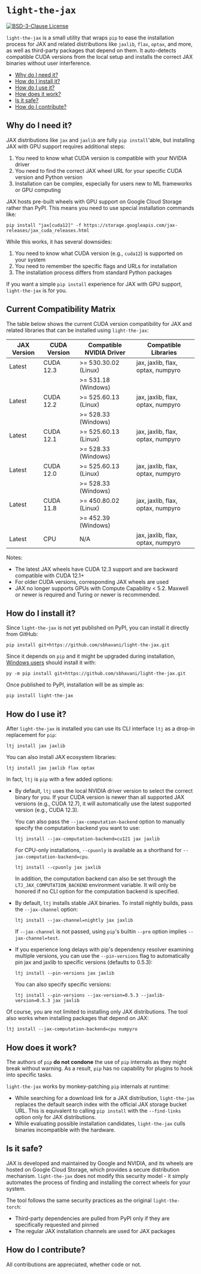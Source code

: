 # `light-the-jax`

[![BSD-3-Clause License](https://img.shields.io/github/license/pmeier/light-the-torch)](https://opensource.org/licenses/BSD-3-Clause)

`light-the-jax` is a small utility that wraps `pip` to ease the installation process
for JAX and related distributions like `jaxlib`, `flax`, `optax`, and more, as well
as third-party packages that depend on them. It auto-detects compatible CUDA versions
from the local setup and installs the correct JAX binaries without user
interference.

- [Why do I need it?](#why-do-i-need-it)
- [How do I install it?](#how-do-i-install-it)
- [How do I use it?](#how-do-i-use-it)
- [How does it work?](#how-does-it-work)
- [Is it safe?](#is-it-safe)
- [How do I contribute?](#how-do-i-contribute)

## Why do I need it?

JAX distributions like `jax` and `jaxlib` are fully `pip install`'able, but installing
JAX with GPU support requires additional steps:

1. You need to know what CUDA version is compatible with your NVIDIA driver
2. You need to find the correct JAX wheel URL for your specific CUDA version and Python version
3. Installation can be complex, especially for users new to ML frameworks or GPU computing

JAX hosts pre-built wheels with GPU support on Google Cloud Storage rather than PyPI. This means
you need to use special installation commands like:

```shell
pip install "jax[cuda12]" -f https://storage.googleapis.com/jax-releases/jax_cuda_releases.html
```

While this works, it has several downsides:

1. You need to know what CUDA version (e.g., `cuda12`) is supported on your system
2. You need to remember the specific flags and URLs for installation
3. The installation process differs from standard Python packages

If you want a simple `pip install` experience for JAX with GPU support, `light-the-jax` is for you.

## Current Compatibility Matrix

The table below shows the current CUDA version compatibility for JAX and related libraries that can be installed using `light-the-jax`:

| JAX Version | CUDA Version | Compatible NVIDIA Driver | Compatible Libraries |
|-------------|--------------|--------------------------|----------------------|
| Latest      | CUDA 12.3    | >= 530.30.02 (Linux)     | jax, jaxlib, flax, optax, numpyro |
|             |              | >= 531.18 (Windows)      |                      |
| Latest      | CUDA 12.2    | >= 525.60.13 (Linux)     | jax, jaxlib, flax, optax, numpyro |
|             |              | >= 528.33 (Windows)      |                      |
| Latest      | CUDA 12.1    | >= 525.60.13 (Linux)     | jax, jaxlib, flax, optax, numpyro |
|             |              | >= 528.33 (Windows)      |                      |
| Latest      | CUDA 12.0    | >= 525.60.13 (Linux)     | jax, jaxlib, flax, optax, numpyro |
|             |              | >= 528.33 (Windows)      |                      |
| Latest      | CUDA 11.8    | >= 450.80.02 (Linux)     | jax, jaxlib, flax, optax, numpyro |
|             |              | >= 452.39 (Windows)      |                      |
| Latest      | CPU          | N/A                      | jax, jaxlib, flax, optax, numpyro |

Notes:
- The latest JAX wheels have CUDA 12.3 support and are backward compatible with CUDA 12.1+
- For older CUDA versions, corresponding JAX wheels are used
- JAX no longer supports GPUs with Compute Capability < 5.2. Maxwell or newer is required and Turing or newer is recommended.

## How do I install it?

Since `light-the-jax` is not yet published on PyPI, you can install it directly from GitHub:

```shell
pip install git+https://github.com/sbhavani/light-the-jax.git
```

Since it depends on `pip` and it might be upgraded during installation,
[Windows users](https://pip.pypa.io/en/stable/installation/#upgrading-pip) should
install it with:

```shell
py -m pip install git+https://github.com/sbhavani/light-the-jax.git
```

Once published to PyPI, installation will be as simple as:

```shell
pip install light-the-jax
```

## How do I use it?

After `light-the-jax` is installed you can use its CLI interface `ltj` as a drop-in
replacement for `pip`:

```shell
ltj install jax jaxlib
```

You can also install JAX ecosystem libraries:

```shell
ltj install jax jaxlib flax optax
```

In fact, `ltj` is `pip` with a few added options:

- By default, `ltj` uses the local NVIDIA driver version to select the correct binary
  for you. If your CUDA version is newer than all supported JAX versions (e.g., CUDA 12.7),
  it will automatically use the latest supported version (e.g., CUDA 12.3). 
  
  You can also pass the `--jax-computation-backend` option to manually specify
  the computation backend you want to use:

  ```shell
  ltj install --jax-computation-backend=cu121 jax jaxlib
  ```

  For CPU-only installations, `--cpuonly` is available as a shorthand for 
  `--jax-computation-backend=cpu`.

  ```shell
  ltj install --cpuonly jax jaxlib
  ```

  In addition, the computation backend can also be set through the
  `LTJ_JAX_COMPUTATION_BACKEND` environment variable. It will only be honored if
  no CLI option for the computation backend is specified.

- By default, `ltj` installs stable JAX binaries. To install nightly builds, pass 
  the `--jax-channel` option:

  ```shell
  ltj install --jax-channel=nightly jax jaxlib
  ```

  If `--jax-channel` is not passed, using `pip`'s builtin `--pre` option implies
  `--jax-channel=test`.

- If you experience long delays with pip's dependency resolver examining multiple versions,
  you can use the `--pin-versions` flag to automatically pin jax and jaxlib to specific
  versions (defaults to 0.5.3):

  ```shell
  ltj install --pin-versions jax jaxlib
  ```

  You can also specify specific versions:

  ```shell
  ltj install --pin-versions --jax-version=0.5.3 --jaxlib-version=0.5.3 jax jaxlib
  ```

Of course, you are not limited to installing only JAX distributions. The tool also works
when installing packages that depend on JAX:

```shell
ltj install --jax-computation-backend=cpu numpyro
```

## How does it work?

The authors of `pip` **do not condone** the use of `pip` internals as they might break
without warning. As a result, `pip` has no capability for plugins to hook into
specific tasks.

`light-the-jax` works by monkey-patching `pip` internals at runtime:

- While searching for a download link for a JAX distribution, `light-the-jax`
  replaces the default search index with the official JAX storage bucket URL. This is
  equivalent to calling `pip install` with the `--find-links` option only for JAX
  distributions.
- While evaluating possible installation candidates, `light-the-jax` culls
  binaries incompatible with the hardware.

## Is it safe?

JAX is developed and maintained by Google and NVIDIA, and its wheels are hosted on Google Cloud Storage,
which provides a secure distribution mechanism. `light-the-jax` does not modify this security
model - it simply automates the process of finding and installing the correct wheels for your
system.

The tool follows the same security practices as the original `light-the-torch`:
- Third-party dependencies are pulled from PyPI only if they are specifically requested and pinned
- The regular JAX installation channels are used for JAX packages

## How do I contribute?

All contributions are appreciated, whether code or not. 